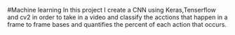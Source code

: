 #Machine learning
In this project I create a CNN using Keras,Tenserflow and cv2 in order to take in a video and classify the acctions that happen in a frame to frame bases and quantifies the percent of each action that occurs.
